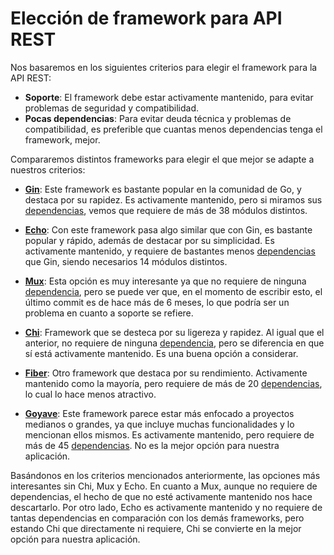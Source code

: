 # Elección de framework para API REST

Nos basaremos en los siguientes criterios para elegir el framework para la API REST:
- **Soporte**: El framework debe estar activamente mantenido, para evitar problemas de seguridad y compatibilidad.
- **Pocas dependencias**: Para evitar deuda técnica y problemas de compatibilidad, es preferible que cuantas menos dependencias tenga el framework, mejor.


Compararemos distintos frameworks para elegir el que mejor se adapte a nuestros criterios:

- **[Gin](https://github.com/gin-gonic/gin)**: Este framework es bastante popular en la comunidad de Go, y destaca por su rapidez. Es activamente mantenido, pero si miramos sus [dependencias](https://github.com/gin-gonic/gin/blob/master/go.mod), vemos que requiere de más de 38 módulos distintos.

- **[Echo](https://github.com/labstack/echo)**: Con este framework pasa algo similar que con Gin, es bastante popular y rápido, además de destacar por su simplicidad. Es activamente mantenido, y requiere de bastantes menos [dependencias](https://github.com/labstack/echo/blob/master/go.mod) que Gin, siendo necesarios 14 módulos distintos.

- **[Mux](https://github.com/gorilla/mux)**: Esta opción es muy interesante ya que no requiere de ninguna [dependencia](https://github.com/gorilla/mux/blob/main/go.mod), pero se puede ver que, en el momento de escribir esto, el último commit es de hace más de 6 meses, lo que podría ser un problema en cuanto a soporte se refiere.

- **[Chi](https://github.com/go-chi/chi)**: Framework que se desteca por su ligereza y rapidez. Al igual que el anterior, no requiere de ninguna [dependencia](https://github.com/go-chi/chi/blob/master/go.mod), pero se diferencia en que sí está activamente mantenido. Es una buena opción a considerar.

- **[Fiber](https://github.com/gofiber/fiber)**: Otro framework que destaca por su rendimiento. Activamente mantenido como la mayoría, pero requiere de más de 20 [dependencias](https://github.com/gofiber/fiber/blob/main/go.mod), lo cual lo hace menos atractivo.

- **[Goyave](https://github.com/go-goyave/goyave)**: Este framework parece estar más enfocado a proyectos medianos o grandes, ya que incluye muchas funcionalidades y lo mencionan ellos mismos. Es activamente mantenido, pero requiere de más de 45 [dependencias](https://github.com/go-goyave/goyave/blob/master/go.mod). No es la mejor opción para nuestra aplicación.


Basándonos en los criterios mencionados anteriormente, las opciones más interesantes sin Chi, Mux y Echo. En cuanto a Mux, aunque no requiere de dependencias, el hecho de que no esté activamente mantenido nos hace descartarlo. Por otro lado, Echo es activamente mantenido y no requiere de tantas dependencias en comparación con los demás frameworks, pero estando Chi que directamente ni requiere, Chi se convierte en la mejor opción para nuestra aplicación.
